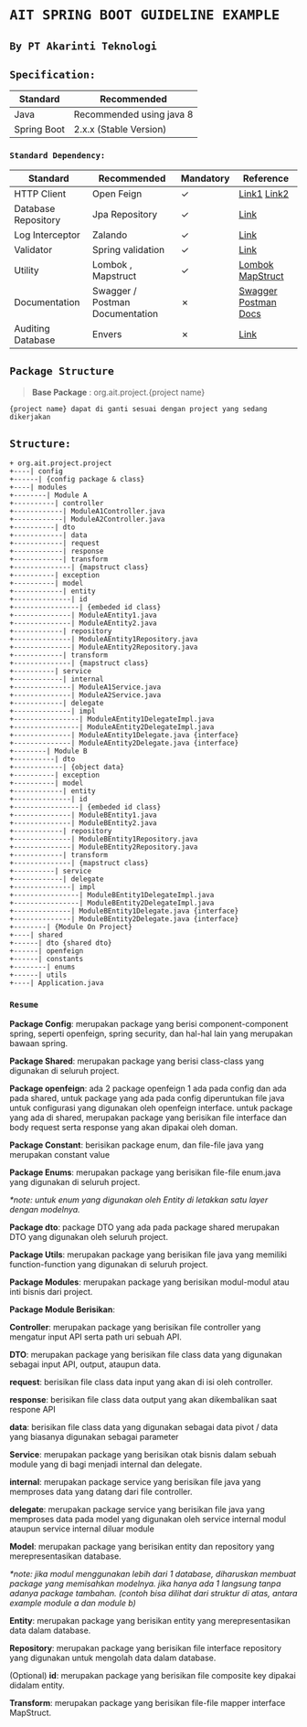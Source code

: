 # `AIT SPRING BOOT GUIDELINE EXAMPLE`
## `By PT Akarinti Teknologi`

## `Specification:`

Standard | Recommended 
---|--- 
Java | Recommended using java 8
Spring Boot | 2.x.x (Stable Version)

### `Standard Dependency:`
Standard | Recommended | Mandatory | Reference
---|--- | --- | ---
HTTP Client | Open Feign | &check;| [Link1](https://cloud.spring.io/spring-cloud-openfeign) [Link2](https://www.baeldung.com/spring-cloud-openfeign)
Database Repository | Jpa Repository | &check;| [Link](https://docs.spring.io/spring-data/jpa/docs/current/reference/html/#jpa.repositories)
Log Interceptor|Zalando | &check;|[Link](https://github.com/zalando/logbook)
Validator|Spring validation| &check;|[Link](https://www.baeldung.com/spring-boot-bean-validation)
Utility |Lombok , Mapstruct | &check;| [Lombok](https://projectlombok.org/) [MapStruct](https://stackabuse.com/guide-to-mapstruct-in-java-advanced-mapping-library/)
Documentation|Swagger / Postman Documentation | &cross;|[Swagger](https://www.baeldung.com/swagger-2-documentation-for-spring-rest-api) [Postman Docs](https://learning.postman.com/docs/publishing-your-api/documenting-your-api/)
Auditing Database|Envers | &cross;| [Link](https://hibernate.org/orm/envers/)

## `Package Structure`

> **Base Package** : org.ait.project.{project name}

``
{project name} dapat di ganti sesuai dengan project yang sedang dikerjakan 
``

## `Structure:`

```
+ org.ait.project.project
+----| config 
+------| {config package & class}
+----| modules
+--------| Module A
+----------| controller
+------------| ModuleA1Controller.java
+------------| ModuleA2Controller.java
+----------| dto
+------------| data
+------------| request
+------------| response
+------------| transform
+--------------| {mapstruct class}
+----------| exception
+----------| model
+------------| entity
+--------------| id
+----------------| {embeded id class}
+--------------| ModuleAEntity1.java
+--------------| ModuleAEntity2.java
+------------| repository
+--------------| ModuleAEntity1Repository.java
+--------------| ModuleAEntity2Repository.java
+------------| transform
+--------------| {mapstruct class}
+----------| service
+------------| internal
+--------------| ModuleA1Service.java
+--------------| ModuleA2Service.java
+------------| delegate
+--------------| impl
+----------------| ModuleAEntity1DelegateImpl.java
+----------------| ModuleAEntity2DelegateImpl.java
+--------------| ModuleAEntity1Delegate.java {interface}
+--------------| ModuleAEntity2Delegate.java {interface}
+--------| Module B
+----------| dto
+------------| {object data}
+----------| exception
+----------| model
+------------| entity
+--------------| id
+----------------| {embeded id class}
+--------------| ModuleBEntity1.java
+--------------| ModuleBEntity2.java
+------------| repository
+--------------| ModuleBEntity1Repository.java
+--------------| ModuleBEntity2Repository.java
+------------| transform
+--------------| {mapstruct class}
+----------| service
+------------| delegate
+--------------| impl
+----------------| ModuleBEntity1DelegateImpl.java
+----------------| ModuleBEntity2DelegateImpl.java
+--------------| ModuleBEntity1Delegate.java {interface}
+--------------| ModuleBEntity2Delegate.java {interface}
+--------| {Module On Project}
+----| shared
+------| dto {shared dto}
+------| openfeign 
+------| constants
+--------| enums
+------| utils
+----| Application.java
```

### `Resume`

**Package Config**: merupakan package yang berisi component-component spring, seperti openfeign, spring security, dan hal-hal lain yang merupakan bawaan spring.

**Package Shared**: merupakan package yang berisi class-class yang digunakan di seluruh project.

**Package openfeign**: ada 2 package openfeign 1 ada pada config dan ada pada shared, untuk package yang ada pada config diperuntukan file java untuk configurasi yang digunakan oleh openfeign interface. untuk package yang ada di shared, merupakan package yang berisikan file interface dan body request serta response yang akan dipakai oleh doman.

**Package Constant**: berisikan package enum, dan file-file java yang merupakan constant value

**Package Enums**: merupakan package yang berisikan file-file enum.java yang digunakan di seluruh project.

_*note: untuk enum yang digunakan oleh Entity di letakkan satu layer dengan modelnya._

**Package dto**: package DTO yang ada pada package shared merupakan DTO yang digunakan oleh seluruh project.

**Package Utils**: merupakan package yang berisikan file java yang memiliki function-function yang digunakan di seluruh project.

**Package Modules**: merupakan package yang berisikan modul-modul atau inti bisnis dari project.

**Package Module Berisikan**:

**Controller**: merupakan package yang berisikan file controller yang mengatur input API serta path uri sebuah API.

**DTO**: merupakan package yang berisikan file class data yang digunakan sebagai input API, output, ataupun data.

**request**: berisikan file class data input yang akan di isi oleh controller.

**response**: berisikan file class data output yang akan dikembalikan saat respone API

**data**: berisikan file class data yang digunakan sebagai data pivot / data yang biasanya digunakan sebagai parameter

**Service**: merupakan package yang berisikan otak bisnis dalam sebuah module yang di bagi menjadi internal dan delegate.

**internal**: merupakan package service yang berisikan file java yang memproses data yang datang dari file controller.

**delegate**: merupakan package service yang berisikan file java yang memproses data pada model yang digunakan oleh service internal modul ataupun service internal diluar module

**Model**: merupakan package yang berisikan entity dan repository yang merepresentasikan database.

_*note: jika modul menggunakan lebih dari 1 database, diharuskan membuat package yang memisahkan modelnya. jika hanya ada 1 langsung tanpa adanya package tambahan. (contoh bisa dilihat dari struktur di atas, antara example module a dan module b)_

**Entity**: merupakan package yang berisikan entity yang merepresentasikan data dalam database.

**Repository**: merupakan package yang berisikan file interface repository yang digunakan untuk mengolah data dalam database.

(Optional) **id**: merupakan package yang berisikan file composite key dipakai didalam entity.

**Transform**: merupakan package yang berisikan file-file mapper interface MapStruct.

